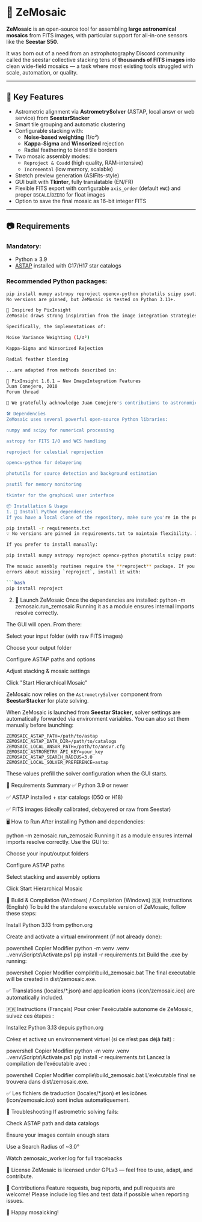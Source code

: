 # 🌌 ZeMosaic

**ZeMosaic** is an open-source tool for assembling **large astronomical mosaics** from FITS images, with particular support for all-in-one sensors like the **Seestar S50**.

It was born out of a need from an astrophotography Discord community called the seestar collective stacking tens of **thousands of FITS images** into clean wide-field mosaics — a task where most existing tools struggled with scale, automation, or quality.

---

## 🚀 Key Features

- Astrometric alignment via **AstrometrySolver** (ASTAP, local ansvr or web service) from **SeestarStacker**
- Smart tile grouping and automatic clustering
- Configurable stacking with:
  - **Noise-based weighting** (1/σ²)
  - **Kappa-Sigma** and **Winsorized** rejection
  - Radial feathering to blend tile borders
- Two mosaic assembly modes:
  - `Reproject & Coadd` (high quality, RAM-intensive)
  - `Incremental` (low memory, scalable)
- Stretch preview generation (ASIFits-style)
- GUI built with **Tkinter**, fully translatable (EN/FR)
- Flexible FITS export with configurable `axis_order` (default `HWC`) and
  proper `BSCALE`/`BZERO` for float images
- Option to save the final mosaic as 16-bit integer FITS

---

## 📷 Requirements

### Mandatory:

- Python ≥ 3.9  
- [ASTAP](https://www.hnsky.org/astap.htm) installed with G17/H17 star catalogs

### Recommended Python packages:

```bash
pip install numpy astropy reproject opencv-python photutils scipy psutil
No versions are pinned, but ZeMosaic is tested on Python 3.11+.

🧠 Inspired by PixInsight
ZeMosaic draws strong inspiration from the image integration strategies of PixInsight, developed by Juan Conejero at Pleiades Astrophoto.

Specifically, the implementations of:

Noise Variance Weighting (1/σ²)

Kappa-Sigma and Winsorized Rejection

Radial feather blending

...are adapted from methods described in:

📖 PixInsight 1.6.1 – New ImageIntegration Features
Juan Conejero, 2010
Forum thread

🙏 We gratefully acknowledge Juan Conejero's contributions to astronomical image processing.

🛠 Dependencies
ZeMosaic uses several powerful open-source Python libraries:

numpy and scipy for numerical processing

astropy for FITS I/O and WCS handling

reproject for celestial reprojection

opencv-python for debayering

photutils for source detection and background estimation

psutil for memory monitoring

tkinter for the graphical user interface

📦 Installation & Usage
1. 🔧 Install Python dependencies
If you have a local clone of the repository, make sure you're in the project folder, then run:

pip install -r requirements.txt
💡 No versions are pinned in requirements.txt to maintain flexibility. ZeMosaic is tested with Python 3.11+.

If you prefer to install manually:

pip install numpy astropy reproject opencv-python photutils scipy psutil

The mosaic assembly routines require the **reproject** package. If you encounter
errors about missing `reproject`, install it with:

```bash
pip install reproject
```

2. 🚀 Launch ZeMosaic
Once the dependencies are installed:
python -m zemosaic.run_zemosaic
Running it as a module ensures internal imports resolve correctly.

The GUI will open. From there:

Select your input folder (with raw FITS images)

Choose your output folder

Configure ASTAP paths and options

Adjust stacking & mosaic settings

Click "Start Hierarchical Mosaic"

ZeMosaic now relies on the `AstrometrySolver` component from **SeestarStacker** for plate solving.

When ZeMosaic is launched from **Seestar Stacker**, solver settings are
automatically forwarded via environment variables. You can also set them
manually before launching:

```
ZEMOSAIC_ASTAP_PATH=/path/to/astap
ZEMOSAIC_ASTAP_DATA_DIR=/path/to/catalogs
ZEMOSAIC_LOCAL_ANSVR_PATH=/path/to/ansvr.cfg
ZEMOSAIC_ASTROMETRY_API_KEY=your_key
ZEMOSAIC_ASTAP_SEARCH_RADIUS=3.0
ZEMOSAIC_LOCAL_SOLVER_PREFERENCE=astap
```

These values prefill the solver configuration when the GUI starts.

📁 Requirements Summary
✅ Python 3.9 or newer

✅ ASTAP installed + star catalogs (D50 or H18)

✅ FITS images (ideally calibrated, debayered or raw from Seestar)

🖥️ How to Run
After installing Python and dependencies:

python -m zemosaic.run_zemosaic
Running it as a module ensures internal imports resolve correctly.
Use the GUI to:

Choose your input/output folders

Configure ASTAP paths

Select stacking and assembly options

Click Start Hierarchical Mosaic

🔧 Build & Compilation (Windows) / Compilation (Windows)
🇬🇧 Instructions (English)
To build the standalone executable version of ZeMosaic, follow these steps:

Install Python 3.13 from python.org

Create and activate a virtual environment (if not already done):

powershell
Copier
Modifier
python -m venv .venv
.\.venv\Scripts\Activate.ps1
pip install -r requirements.txt
Build the .exe by running:

powershell
Copier
Modifier
compile\build_zemosaic.bat
The final executable will be created in dist/zemosaic.exe.

✅ Translations (locales/*.json) and application icons (icon/zemosaic.ico) are automatically included.

🇫🇷 Instructions (Français)
Pour créer l'exécutable autonome de ZeMosaic, suivez ces étapes :

Installez Python 3.13 depuis python.org

Créez et activez un environnement virtuel (si ce n’est pas déjà fait) :

powershell
Copier
Modifier
python -m venv .venv
.\.venv\Scripts\Activate.ps1
pip install -r requirements.txt
Lancez la compilation de l’exécutable avec :

powershell
Copier
Modifier
compile\build_zemosaic.bat
L’exécutable final se trouvera dans dist/zemosaic.exe.

✅ Les fichiers de traduction (locales/*.json) et les icônes (icon/zemosaic.ico) sont inclus automatiquement.




🧪 Troubleshooting
If astrometric solving fails:

Check ASTAP path and data catalogs

Ensure your images contain enough stars

Use a Search Radius of ~3.0°

Watch zemosaic_worker.log for full tracebacks

📎 License
ZeMosaic is licensed under GPLv3 — feel free to use, adapt, and contribute.

🤝 Contributions
Feature requests, bug reports, and pull requests are welcome!
Please include log files and test data if possible when reporting issues.

🌠 Happy mosaicking!